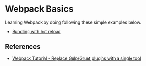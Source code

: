 # Webpack Basics

Learning Webpack by doing following these simple examples below.

  * [Bundling with hot reload](dev-with-hotreload)
  
 
 ## References
 
  - [Webpack Tutorial - Replace Gulp/Grunt plugins with a single tool](https://www.youtube.com/watch?v=9kJVYpOqcVU)
